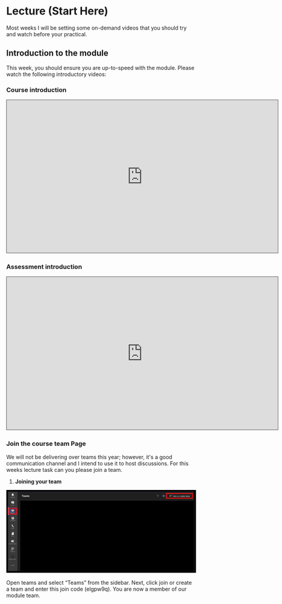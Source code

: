 # Lecture (Start Here)

Most weeks I will be setting some on-demand videos that you should try and watch before your practical.

## Introduction to the module

This week, you should ensure you are up-to-speed with the module. Please watch the following introductory videos:

### Course introduction

<iframe src="https://solent.cloud.panopto.eu/Panopto/Pages/Embed.aspx?id=b24d3cb3-7fbb-4988-8f8c-adb000c013cf&autoplay=false&offerviewer=true&showtitle=true&showbrand=false&captions=true&interactivity=all" height="405" width="720" style="border: 1px solid #464646;" allowfullscreen allow="autoplay"></iframe>

### Assessment introduction

<iframe src="https://solent.cloud.panopto.eu/Panopto/Pages/Embed.aspx?id=ff9cddc6-6f68-4de8-a8c7-adb000a90326&autoplay=false&offerviewer=true&showtitle=true&showbrand=false&captions=true&interactivity=all" height="405" width="720" style="border: 1px solid #464646;" allowfullscreen allow="autoplay"></iframe>

### Join the course team Page

We will not be delivering over teams this year; however, it's a good communication channel and I intend to use it to host discussions. For this weeks lecture task can you please join a team.

1. **Joining your team**

![](./../joining_a_team.png)

Open teams and select “Teams” from the sidebar. Next, click join or create a team and enter this join code (elgpw9q). You are now a member of our module team.
